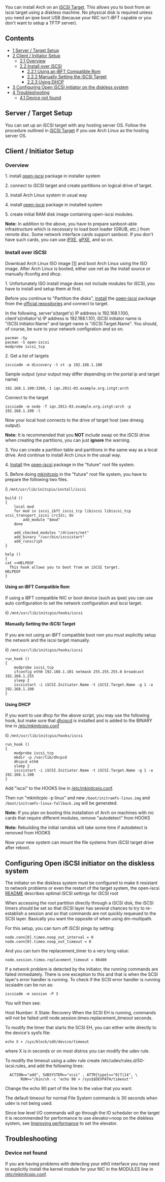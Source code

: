 You can install Arch on an [iSCSI Target](/index.php/ISCSI_Target "ISCSI Target"). This allows you to boot from an iscsi target using a diskless machine. No physical disk is required unless you need an ipxe boot USB (because your NIC isn't iBFT capable or you don't want to setup a TFTP server).

## Contents

*   [1 Server / Target Setup](#Server_.2F_Target_Setup)
*   [2 Client / Initiator Setup](#Client_.2F_Initiator_Setup)
    *   [2.1 Overview](#Overview)
    *   [2.2 Install over iSCSI](#Install_over_iSCSI)
        *   [2.2.1 Using an iBFT Compatible Rom](#Using_an_iBFT_Compatible_Rom)
        *   [2.2.2 Manually Setting the iSCSI Target](#Manually_Setting_the_iSCSI_Target)
        *   [2.2.3 Using DHCP](#Using_DHCP)
*   [3 Configuring Open iSCSI initiator on the diskless system](#Configuring_Open_iSCSI_initiator_on_the_diskless_system)
*   [4 Troubleshooting](#Troubleshooting)
    *   [4.1 Device not found](#Device_not_found)

## Server / Target Setup

You can set up an iSCSI target with any hosting server OS. Follow the procedure outlined in [iSCSI Target](/index.php/ISCSI_Target "ISCSI Target") if you use Arch Linux as the hosting server OS.

## Client / Initiator Setup

### Overview

1\. install [open-iscsi](https://www.archlinux.org/packages/?name=open-iscsi) package in installer system

2\. connect to iSCSI target and create partitions on logical drive of target.

3\. install Arch Linux system in usual way

4\. install [open-iscsi](https://www.archlinux.org/packages/?name=open-iscsi) package in installed system

5\. create initial RAM disk image containing open-iscsi modules.

**Note:** In addition to the above, you have to prepare sanboot-able infrastructure which is necessary to load boot loader (GRUB, etc.) from remote disc. Some network interface cards support sanboot. If you don't have such cards, you can use [iPXE](http://ipxe.org/), [gPXE](http://etherboot.org/wiki/start), and so on.

### Install over iSCSI

Download Arch Linux ISO image [[1]](https://www.archlinux.org/download/) and boot Arch Linux using the ISO image. After Arch Linux is booted, either use net as the install source or manually ifconfig and dhcp.

1\. Unfortunately ISO install image does not include modules for iSCSI, you have to install and setup them at first.

Before you continue to "Partition the disks", [install](/index.php/Install "Install") the [open-iscsi](https://www.archlinux.org/packages/?name=open-iscsi) package from the [official repositories](/index.php/Official_repositories "Official repositories") and connect to target.

In the following, server's(target's) IP address is 192.168.1.100, client's(initiator's) IP address is 192.168.1.101, iSCSI initiator name is "iSCSI.Initiator.Name" and target name is "iSCSI.Target.Name". You should, of course, be sure to your network configration and so on.

```
pacman -Sy
pacman -S open-iscsi
modprobe iscsi_tcp

```

2\. Get a list of targets

```
iscsiadm -m discovery -t st -p 192.168.1.100

```

Sample output (your output may differ depending on the portal ip and target name)

```
192.168.1.100:3260,-1 iqn.2011-03.example.org.istgt:arch

```

Connect to the target

```
iscsiadm -m node -T iqn.2011-03.example.org.istgt:arch -p 192.168.1.100 -l

```

Now your local host connects to the drive of target host (see dmesg output).

**Note:** It is recommended that you **NOT** include swap on the iSCSI drive when creating the partitions, you can just **ignore** the warning.

3\. You can create a partition table and partitions in the same way as a local drive. And continue to install Arch Linux in the usual way.

4\. [Install](/index.php/Install "Install") the [open-iscsi](https://www.archlinux.org/packages/?name=open-iscsi) package in the "future" root file system.

5\. Before doing [mkinitcpio](/index.php/Mkinitcpio "Mkinitcpio") in the "future" root file system, you have to prepare the following two files.

i) `/mnt/usr/lib/initcpio/install/iscsi`

```
build ()
{
    local mod
    for mod in iscsi_ibft iscsi_tcp libiscsi libiscsi_tcp scsi_transport_iscsi crc32c; do
        add_module "$mod"
    done

    add_checked_modules "/drivers/net"
    add_binary "/usr/bin/iscsistart"
    add_runscript
}

help ()
{
cat <<HELPEOF
  This hook allows you to boot from an iSCSI target.
HELPEOF
}
```

#### Using an iBFT Compatible Rom

If using a iBFT compatible NIC or boot device (such as ipxe) you can use auto configuration to set the network configuration and iscsi target.

ii) `/mnt/usr/lib/initcpio/hooks/iscsi`

#### Manually Setting the iSCSI Target

If you are not using an iBFT compatible boot rom you must explicitly setup the network and the iscsi target manually.

ii) `/mnt/usr/lib/initcpio/hooks/iscsi`

```
run_hook ()
{
    modprobe iscsi_tcp
    ifconfig eth0 192.168.1.101 netmask 255.255.255.0 broadcast 192.168.1.255
    sleep 2
    iscsistart -i iSCSI.Initiator.Name -t iSCSI.Target.Name -g 1 -a 192.168.1.100
}
```

#### Using DHCP

If you want to use dhcp for the above script, you may use the following hook, but make sure that [dhcpcd](https://www.archlinux.org/packages/?name=dhcpcd) is installed and is added to the BINARY line in [/etc/mkinitcpio.conf](/index.php/Mkinitcpio "Mkinitcpio")

ii) `/mnt/usr/lib/initcpio/hooks/iscsi`

```
run_hook ()
{
    modprobe iscsi_tcp
    mkdir -p /var/lib/dhcpcd
    dhcpcd eth0
    sleep 2
    iscsistart -i iSCSI.Initiator.Name -t iSCSI.Target.Name -g 1 -a 192.168.1.100
}
```

Add "iscsi" to the HOOKS line in [/etc/mkinitcpio.conf](/index.php/Mkinitcpio "Mkinitcpio").

Then run "mkinitcpio -p linux" and new `/boot/initramfs-linux.img` and `/boot/initramfs-linux-fallback.img` will be generated.

**Note:** If you plan on booting this installation of Arch on machines with nic cards that require different modules, remove "autodetect" from HOOKS

**Note:** Rebuilding the initial ramdisk will take some time if autodetect is removed from HOOKS

Now your new system can mount the file systems from iSCSI target drive after reboot.

## Configuring Open iSCSI initiator on the diskless system

The initiator on the diskless system must be configured to make it resistant to network problems or even the restart of the target system, the open-iscsi [README](https://github.com/open-iscsi/open-iscsi/blob/master/README) describes optimal iSCSI settings for iSCSI root

When accessing the root partition directly through a iSCSI disk, the iSCSI timers should be set so that iSCSI layer has several chances to try to re-establish a session and so that commands are not quickly requeued to the SCSI layer. Basically you want the opposite of when using dm-multipath.

For this setup, you can turn off iSCSI pings by setting:

```
node.conn[0].timeo.noop_out_interval = 0
node.conn[0].timeo.noop_out_timeout = 0

```

And you can turn the replacement_timer to a very long value:

```
node.session.timeo.replacement_timeout = 86400

```

If a network problem is detected by the initiator, the running commands are failed immediately. There is one exception to this and that is when the SCSI layer's error handler is running. To check if the SCSI error handler is running iscsiadm can be run as:

```
iscsiadm -m session -P 3

```

You will then see:

Host Number: X State: Recovery When the SCSI EH is running, commands will not be failed until node.session.timeo.replacement_timeout seconds.

To modify the timer that starts the SCSI EH, you can either write directly to the device's sysfs file:

```
echo X > /sys/block/sdX/device/timeout

```

where X is in seconds or on most distros you can modify the udev rule.

To modify the timeout using a udev rule create /etc/udev/rules.d/50-iscsi.rules, and add the following lines:

```
  ACTION=="add", SUBSYSTEM=="scsi" , ATTR{type}=="0|7|14", \
       RUN+="/bin/sh -c 'echo 90 > /sys$$DEVPATH/timeout'"

```

Change the echo 90 part of the line to the value that you want.

The default timeout for normal File System commands is 30 seconds when udev is not being used.

Since low level I/O commands will go through the IO scheduler on the target it is recommended for performance to use elevator=noop on the diskless system, see [Improving performance](/index.php/Improving_performance "Improving performance") to set the elevator.

## Troubleshooting

### Device not found

If you are having problems with detecting your eth0 interface you may need to explicitly install the kernel module for your NIC in the MODULES line in [/etc/mkinitcpio.conf](/index.php/Mkinitcpio "Mkinitcpio").
